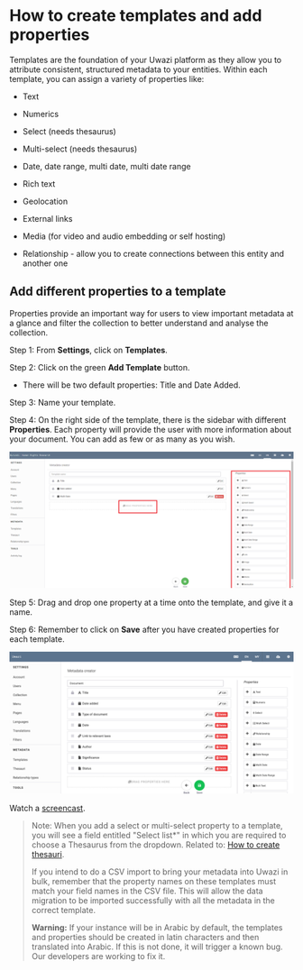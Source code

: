 # How to create templates and add properties

Templates are the foundation of your Uwazi platform as they allow you to attribute consistent, structured metadata to your entities. Within each template, you can assign a variety of properties like:

- Text

- Numerics

- Select (needs thesaurus)

- Multi-select (needs thesaurus)

- Date, date range, multi date, multi date range

- Rich text

- Geolocation

- External links

- Media (for video and audio embedding or self hosting)

- Relationship - allow you to create connections between this entity and another one

## Add different properties to a template

Properties provide an important way for users to view important metadata at a glance and filter the collection to better understand and analyse the collection.

Step 1: From **Settings**, click on **Templates**.

Step 2: Click on the green **Add Template** button.

- There will be two default properties: Title and Date Added.

Step 3: Name your template.

Step 4: On the right side of the template, there is the sidebar with different **Properties**. Each property will provide the user with more information about your document. You can add as few or as many as you wish.

![](images/image_16.png)

Step 5: Drag and drop one property at a time onto the template, and give it a name.

Step 6: Remember to click on **Save** after you have created properties for each template.

![](images/image_17.png)

Watch a [screencast](https://drive.google.com/open?id=1pqcKphveaHFJqrrBPT53b2jE5lo75BMf).

> Note: When you add a select or multi-select property to a template, you will see a field entitled "Select list*" in which you are required to choose a Thesaurus from the dropdown. Related to: [How to create thesauri](https://uwazi.readthedocs.io/en/initial-setup/admin-docs/how-to-create-thesauri.html).
> 
> If you intend to do a CSV import to bring your metadata into Uwazi in bulk, remember that the property names on these templates must match your field names in the CSV file. This will allow the data migration to be imported successfully with all the metadata in the correct template.
> 
> **Warning:** If your instance will be in Arabic by default, the templates and properties should be created in latin characters and then translated into Arabic. If this is not done, it will trigger a known bug. Our developers are working to fix it.
